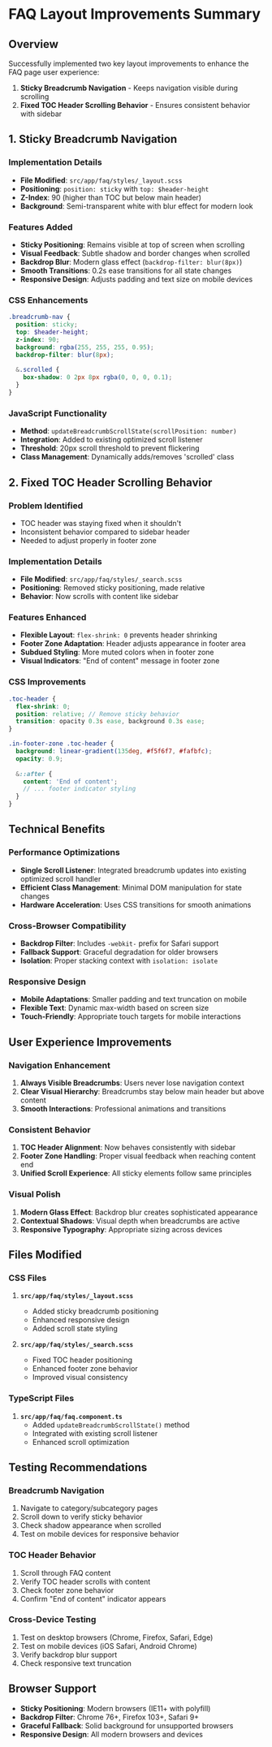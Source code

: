 # FAQ Layout Improvements Summary

## Overview
Successfully implemented two key layout improvements to enhance the FAQ page user experience:
1. **Sticky Breadcrumb Navigation** - Keeps navigation visible during scrolling
2. **Fixed TOC Header Scrolling Behavior** - Ensures consistent behavior with sidebar

## 1. Sticky Breadcrumb Navigation

### Implementation Details
- **File Modified**: `src/app/faq/styles/_layout.scss`
- **Positioning**: `position: sticky` with `top: $header-height`
- **Z-Index**: 90 (higher than TOC but below main header)
- **Background**: Semi-transparent white with blur effect for modern look

### Features Added
- **Sticky Positioning**: Remains visible at top of screen when scrolling
- **Visual Feedback**: Subtle shadow and border changes when scrolled
- **Backdrop Blur**: Modern glass effect (`backdrop-filter: blur(8px)`)
- **Smooth Transitions**: 0.2s ease transitions for all state changes
- **Responsive Design**: Adjusts padding and text size on mobile devices

### CSS Enhancements
```scss
.breadcrumb-nav {
  position: sticky;
  top: $header-height;
  z-index: 90;
  background: rgba(255, 255, 255, 0.95);
  backdrop-filter: blur(8px);
  
  &.scrolled {
    box-shadow: 0 2px 8px rgba(0, 0, 0, 0.1);
  }
}
```

### JavaScript Functionality
- **Method**: `updateBreadcrumbScrollState(scrollPosition: number)`
- **Integration**: Added to existing optimized scroll listener
- **Threshold**: 20px scroll threshold to prevent flickering
- **Class Management**: Dynamically adds/removes 'scrolled' class

## 2. Fixed TOC Header Scrolling Behavior

### Problem Identified
- TOC header was staying fixed when it shouldn't
- Inconsistent behavior compared to sidebar header
- Needed to adjust properly in footer zone

### Implementation Details
- **File Modified**: `src/app/faq/styles/_search.scss`
- **Positioning**: Removed sticky positioning, made relative
- **Behavior**: Now scrolls with content like sidebar

### Features Enhanced
- **Flexible Layout**: `flex-shrink: 0` prevents header shrinking
- **Footer Zone Adaptation**: Header adjusts appearance in footer area
- **Subdued Styling**: More muted colors when in footer zone
- **Visual Indicators**: "End of content" message in footer zone

### CSS Improvements
```scss
.toc-header {
  flex-shrink: 0;
  position: relative; // Remove sticky behavior
  transition: opacity 0.3s ease, background 0.3s ease;
}

.in-footer-zone .toc-header {
  background: linear-gradient(135deg, #f5f6f7, #fafbfc);
  opacity: 0.9;
  
  &::after {
    content: 'End of content';
    // ... footer indicator styling
  }
}
```

## Technical Benefits

### Performance Optimizations
- **Single Scroll Listener**: Integrated breadcrumb updates into existing optimized scroll handler
- **Efficient Class Management**: Minimal DOM manipulation for state changes
- **Hardware Acceleration**: Uses CSS transitions for smooth animations

### Cross-Browser Compatibility
- **Backdrop Filter**: Includes `-webkit-` prefix for Safari support
- **Fallback Support**: Graceful degradation for older browsers
- **Isolation**: Proper stacking context with `isolation: isolate`

### Responsive Design
- **Mobile Adaptations**: Smaller padding and text truncation on mobile
- **Flexible Text**: Dynamic max-width based on screen size
- **Touch-Friendly**: Appropriate touch targets for mobile interactions

## User Experience Improvements

### Navigation Enhancement
1. **Always Visible Breadcrumbs**: Users never lose navigation context
2. **Clear Visual Hierarchy**: Breadcrumbs stay below main header but above content
3. **Smooth Interactions**: Professional animations and transitions

### Consistent Behavior
1. **TOC Header Alignment**: Now behaves consistently with sidebar
2. **Footer Zone Handling**: Proper visual feedback when reaching content end
3. **Unified Scroll Experience**: All sticky elements follow same principles

### Visual Polish
1. **Modern Glass Effect**: Backdrop blur creates sophisticated appearance
2. **Contextual Shadows**: Visual depth when breadcrumbs are active
3. **Responsive Typography**: Appropriate sizing across devices

## Files Modified

### CSS Files
1. **`src/app/faq/styles/_layout.scss`**
   - Added sticky breadcrumb positioning
   - Enhanced responsive design
   - Added scroll state styling

2. **`src/app/faq/styles/_search.scss`**
   - Fixed TOC header positioning
   - Enhanced footer zone behavior
   - Improved visual consistency

### TypeScript Files
1. **`src/app/faq/faq.component.ts`**
   - Added `updateBreadcrumbScrollState()` method
   - Integrated with existing scroll listener
   - Enhanced scroll optimization

## Testing Recommendations

### Breadcrumb Navigation
1. Navigate to category/subcategory pages
2. Scroll down to verify sticky behavior
3. Check shadow appearance when scrolled
4. Test on mobile devices for responsive behavior

### TOC Header Behavior
1. Scroll through FAQ content
2. Verify TOC header scrolls with content
3. Check footer zone behavior
4. Confirm "End of content" indicator appears

### Cross-Device Testing
1. Test on desktop browsers (Chrome, Firefox, Safari, Edge)
2. Test on mobile devices (iOS Safari, Android Chrome)
3. Verify backdrop blur support
4. Check responsive text truncation

## Browser Support
- **Sticky Positioning**: Modern browsers (IE11+ with polyfill)
- **Backdrop Filter**: Chrome 76+, Firefox 103+, Safari 9+
- **Graceful Fallback**: Solid background for unsupported browsers
- **Responsive Design**: All modern browsers and devices